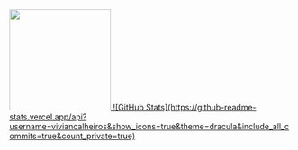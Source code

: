 <div>
  <a href="https://github.com/viviancalheiros">
  <img loading="lazy" height="180em" src="https://github-readme-stats.vercel.app/api/top-langs/?username=viviancalheiros&layout=compact&langs_count=7&theme=dracula"/>
  ![GitHub Stats](https://github-readme-stats.vercel.app/api?username=viviancalheiros&show_icons=true&theme=dracula&include_all_commits=true&count_private=true)
</div>
